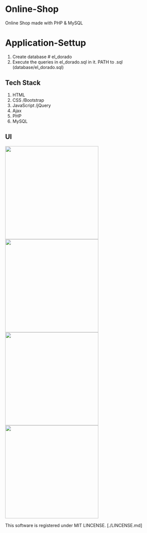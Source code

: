 # Online-Shop
Online Shop made with PHP &amp; MySQL

# Application-Settup
1. Create database # el_dorado
2. Execute the queries in el_dorado.sql in it. 
PATH to .sql (database/el_dorado.sql)

## Tech Stack
1. HTML
2. CSS /Bootstrap
3. JavaScript /jQuery
4. Ajax
5. PHP
6. MySQL

## UI

<div style = "diplay: flex; justify-content: space-around">
<img src = "https://user-images.githubusercontent.com/55560024/158137556-7ebd8a4a-ff19-4db0-8d94-9d542ef9ad28.png" width = "300" />
<img src = "https://user-images.githubusercontent.com/55560024/158137590-9d44f284-d5e5-4b20-911b-8a183fb68138.png" width = "300" />
<img src = "https://user-images.githubusercontent.com/55560024/158137601-310206fe-327a-4686-9e7b-f9166b2c3af9.png" width = "300" />
<img src = "https://user-images.githubusercontent.com/55560024/158137615-5fd7c59d-aa09-4114-8e70-1908aea579bf.png" width = "300" />
</div>


This software is registered under MIT LINCENSE. [./LINCENSE.md]
